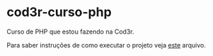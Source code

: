 # cod3r-curso-php
Curso de PHP que estou fazendo na Cod3r.

Para saber instruções de como executar o projeto veja [este](https://github.com/marcelsby/cod3r-curso-php/blob/master/INSTALL.md) arquivo.



